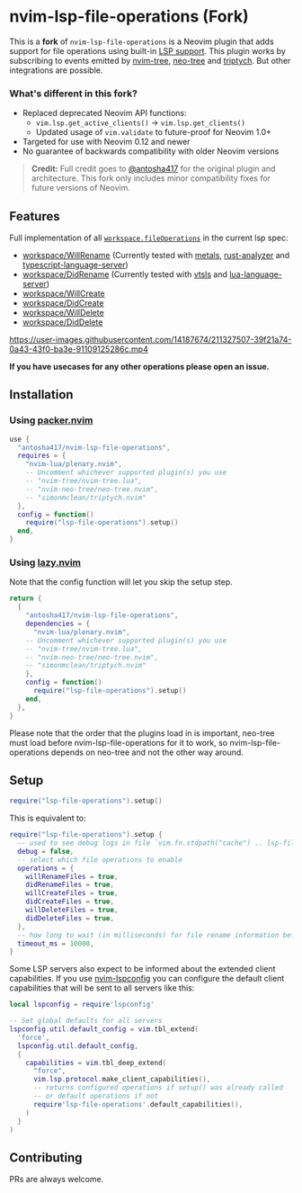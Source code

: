 # nvim-lsp-file-operations (Fork)

This is a **fork** of `nvim-lsp-file-operations` is a Neovim plugin that adds support for file operations using built-in [LSP
support](https://neovim.io/doc/user/lsp.html).
This plugin works by subscribing to events emitted by [nvim-tree](https://github.com/nvim-tree/nvim-tree.lua), [neo-tree](https://github.com/nvim-neo-tree/neo-tree.nvim) and [triptych](https://github.com/simonmclean/triptych.nvim). But other integrations are possible.

### What's different in this fork?

- Replaced deprecated Neovim API functions:
  - `vim.lsp.get_active_clients()` → `vim.lsp.get_clients()`
  - Updated usage of `vim.validate` to future-proof for Neovim 1.0+
- Targeted for use with Neovim 0.12 and newer
- No guarantee of backwards compatibility with older Neovim versions

> **Credit:** Full credit goes to [@antosha417](https://github.com/antosha417) for the original plugin and architecture. This fork only includes minor compatibility fixes for future versions of Neovim.

## Features

Full implementation of all [`workspace.fileOperations`](https://microsoft.github.io/language-server-protocol/specifications/lsp/3.17/specification/) in the current lsp spec:

- [workspace/WillRename](https://microsoft.github.io/language-server-protocol/specifications/lsp/3.17/specification/#workspace_willRenameFiles) (Currently tested with [metals](https://scalameta.org/metals/), [rust-analyzer](https://rust-analyzer.github.io/) and [typescript-language-server](https://github.com/typescript-language-server/typescript-language-server))
- [workspace/DidRename](https://microsoft.github.io/language-server-protocol/specifications/lsp/3.17/specification/#workspace_didRenameFiles) (Currently tested with [vtsls](https://github.com/yioneko/vtsls) and [lua-language-server](https://github.com/LuaLS/lua-language-server))
- [workspace/WillCreate](https://microsoft.github.io/language-server-protocol/specifications/lsp/3.17/specification/#workspace_willCreateFiles)
- [workspace/DidCreate](https://microsoft.github.io/language-server-protocol/specifications/lsp/3.17/specification/#workspace_didCreateFiles)
- [workspace/WillDelete](https://microsoft.github.io/language-server-protocol/specifications/lsp/3.17/specification/#workspace_willDeleteFiles)
- [workspace/DidDelete](https://microsoft.github.io/language-server-protocol/specifications/lsp/3.17/specification/#workspace_didDeleteFiles)

https://user-images.githubusercontent.com/14187674/211327507-39f21a74-0a43-43f0-ba3e-91109125286c.mp4

**If you have usecases for any other operations please open an issue.**

## Installation

### Using [packer.nvim](https://github.com/wbthomason/packer.nvim)

```lua
use {
  "antosha417/nvim-lsp-file-operations",
  requires = {
    "nvim-lua/plenary.nvim",
    -- Uncomment whichever supported plugin(s) you use
    -- "nvim-tree/nvim-tree.lua",
    -- "nvim-neo-tree/neo-tree.nvim",
    -- "simonmclean/triptych.nvim"
  },
  config = function()
    require("lsp-file-operations").setup()
  end,
}
```

### Using [lazy.nvim](https://github.com/folke/lazy.nvim)

Note that the config function will let you skip the setup step.

```lua
return {
  {
    "antosha417/nvim-lsp-file-operations",
    dependencies = {
      "nvim-lua/plenary.nvim",
    -- Uncomment whichever supported plugin(s) you use
    -- "nvim-tree/nvim-tree.lua",
    -- "nvim-neo-tree/neo-tree.nvim",
    -- "simonmclean/triptych.nvim"
    },
    config = function()
      require("lsp-file-operations").setup()
    end,
  },
}
```

Please note that the order that the plugins load in is important, neo-tree must load before
nvim-lsp-file-operations for it to work, so nvim-lsp-file-operations depends on neo-tree and not the other way
around.

## Setup

```lua
require("lsp-file-operations").setup()
```

This is equivalent to:

```lua
require("lsp-file-operations").setup {
  -- used to see debug logs in file `vim.fn.stdpath("cache") .. lsp-file-operations.log`
  debug = false,
  -- select which file operations to enable
  operations = {
    willRenameFiles = true,
    didRenameFiles = true,
    willCreateFiles = true,
    didCreateFiles = true,
    willDeleteFiles = true,
    didDeleteFiles = true,
  },
  -- how long to wait (in milliseconds) for file rename information before cancelling
  timeout_ms = 10000,
}
```

Some LSP servers also expect to be informed about the extended client capabilities.
If you use [nvim-lspconfig](https://github.com/neovim/nvim-lspconfig) you can configure the default client capabilities that will
be sent to all servers like this:

```lua
local lspconfig = require'lspconfig'

-- Set global defaults for all servers
lspconfig.util.default_config = vim.tbl_extend(
  'force',
  lspconfig.util.default_config,
  {
    capabilities = vim.tbl_deep_extend(
      "force",
      vim.lsp.protocol.make_client_capabilities(),
      -- returns configured operations if setup() was already called
      -- or default operations if not
      require'lsp-file-operations'.default_capabilities(),
    )
  }
)
```

## Contributing

PRs are always welcome.
